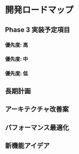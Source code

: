 # 開発ロードマップ

## Phase 3 実装予定項目

### 優先度: 高

### 優先度: 中

### 優先度: 低

## 長期計画

## アーキテクチャ改善案

## パフォーマンス最適化

## 新機能アイデア